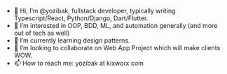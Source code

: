 - 👋 Hi, I’m @yozibak, fullstack developer, typically writing Typescript/React, Python/Django, Dart/Flutter. 
- 👀 I’m interested in OOP, BDD, ML, and automation generally (and more out of tech as well)
- 🌱 I’m currently learning design patterns. 
- 💞️ I’m looking to collaborate on Web App Project which will make clients WOW.
- 📫 How to reach me: yozibak at kixworx com

